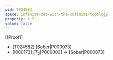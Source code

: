 ```yaml
---
uid: T024583
space: infinite-set-with-the-cofinite-topology
property: t_2
value: false
---
```

[[Proof]]

* [T024582] [Sober|P000073]
* [I000173] [$T_2$|P000003] => [Sober|P000073]


